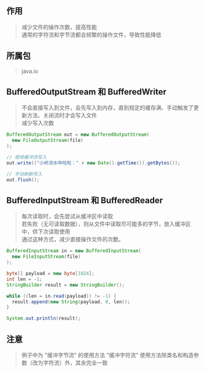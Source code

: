 ## 作用
> 减少文件的操作次数，提高性能 <br/>
> 通常的字符流和字节流都会频繁的操作文件，导致性能降低 <br/>

## 所属包
> java.io

## BufferedOutputStream 和 BufferedWriter
> 不会直接写入到文件，会先写入到内存，直到规定的缓存满、手动触发了更新方法、关闭流时才会写入文件 <br/>
> 减少写入次数 

```java
BufferedOutputStream out = new BufferedOutputStream(
  new FileOutputStream(file)
);

// 使用缓冲流写入
out.write(("小桥流水哗啦啦：" + new Date().getTime()).getBytes());

// 手动刷新写入
out.flush();
```

## BufferedInputStream 和 BufferedReader
> 每次读取时，会先尝试从缓冲区中读取 <br/>
> 若失败（无可读取数据），则从文件中读取尽可能多的字节，放入缓冲区中，供下次读取使用 <br/>
> 通过这种方式，减少直接操作文件的次数。
```java
BufferedInputStream in = new BufferedInputStream(
  new FileInputStream(file)
);

byte[] payload = new byte[1024];
int len = -1;
StringBuilder result = new StringBuilder();

while ((len = in.read(payload)) != -1) {
  result.append(new String(payload, 0, len));
}

System.out.println(result);
```

## 注意
> 例子中为 "缓冲字节流" 的使用方法
> "缓冲字符流" 使用方法除类名和构造参数（改为字符流）外，其余完全一致 <br/>
